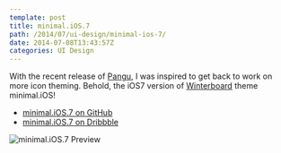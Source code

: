 ```yaml
---
template: post
title: minimal.iOS.7
path: /2014/07/ui-design/minimal-ios-7/
date: 2014-07-08T13:43:57Z
categories: UI Design
---
```

With the recent release of [Pangu](http://en.pangu.io), I was inspired to get back to work on more icon theming. Behold, the iOS7 version of [Winterboard](http://cydia.saurik.com/package/winterboard/) theme minimal.iOS!

- [minimal.iOS.7 on GitHub](https://github.com/colbyfayock/minimal.iOS.7)
- [minimal.iOS.7 on Dribbble](https://dribbble.com/shots/1633041-Minimal-iOS-Theme)

![minimal.iOS.7 Preview](https://cdn.fay.io/images/2014/minimal.ios.7-winterboard-theme-iphone-lockscreen.png)